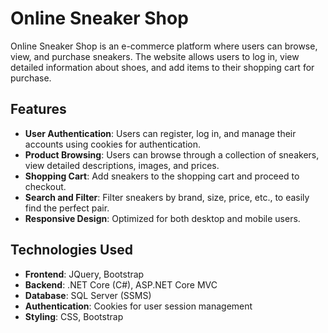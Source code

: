 # Online Sneaker Shop

Online Sneaker Shop is an e-commerce platform where users can browse, view, and purchase sneakers. The website allows users to log in, view detailed information about shoes, and add items to their shopping cart for purchase.

## Features

- **User Authentication**: Users can register, log in, and manage their accounts using cookies for authentication.
- **Product Browsing**: Users can browse through a collection of sneakers, view detailed descriptions, images, and prices.
- **Shopping Cart**: Add sneakers to the shopping cart and proceed to checkout.
- **Search and Filter**: Filter sneakers by brand, size, price, etc., to easily find the perfect pair.
- **Responsive Design**: Optimized for both desktop and mobile users.

## Technologies Used

- **Frontend**: JQuery, Bootstrap
- **Backend**: .NET Core (C#), ASP.NET Core MVC
- **Database**: SQL Server (SSMS)
- **Authentication**: Cookies for user session management
- **Styling**: CSS, Bootstrap
